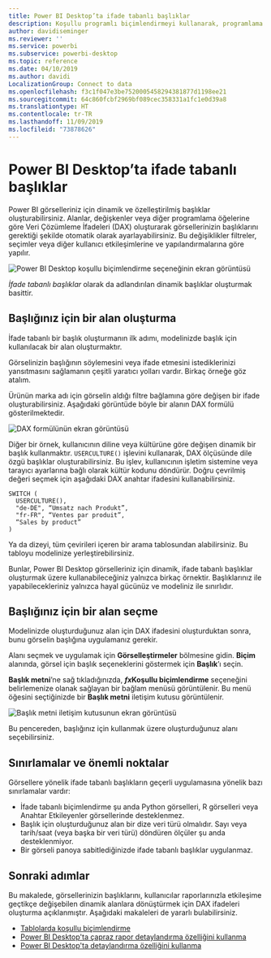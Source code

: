 ```yaml
---
title: Power BI Desktop’ta ifade tabanlı başlıklar
description: Koşullu programlı biçimlendirmeyi kullanarak, programlama ifadelerine göre değişen Power BI Desktop dinamik başlıkları oluşturun
author: davidiseminger
ms.reviewer: ''
ms.service: powerbi
ms.subservice: powerbi-desktop
ms.topic: reference
ms.date: 04/10/2019
ms.author: davidi
LocalizationGroup: Connect to data
ms.openlocfilehash: f3c1f047e3be7520005458294381877d1198ee21
ms.sourcegitcommit: 64c860fcbf2969bf089cec358331a1fc1e0d39a8
ms.translationtype: HT
ms.contentlocale: tr-TR
ms.lasthandoff: 11/09/2019
ms.locfileid: "73878626"
---
```

# <a name="expression-based-titles-in-power-bi-desktop"></a>Power BI Desktop’ta ifade tabanlı başlıklar

Power BI görselleriniz için dinamik ve özelleştirilmiş başlıklar oluşturabilirsiniz. Alanlar, değişkenler veya diğer programlama öğelerine göre Veri Çözümleme İfadeleri (DAX) oluşturarak görsellerinizin başlıklarını gerektiği şekilde otomatik olarak ayarlayabilirsiniz. Bu değişiklikler filtreler, seçimler veya diğer kullanıcı etkileşimlerine ve yapılandırmalarına göre yapılır.

![Power BI Desktop koşullu biçimlendirme seçeneğinin ekran görüntüsü](media/desktop-conditional-formatting-visual-titles/expression-based-title-01.png)

*İfade tabanlı başlıklar* olarak da adlandırılan dinamik başlıklar oluşturmak basittir. 

## <a name="create-a-field-for-your-title"></a>Başlığınız için bir alan oluşturma

İfade tabanlı bir başlık oluşturmanın ilk adımı, modelinizde başlık için kullanılacak bir alan oluşturmaktır. 

Görselinizin başlığının söylemesini veya ifade etmesini istediklerinizi yansıtmasını sağlamanın çeşitli yaratıcı yolları vardır. Birkaç örneğe göz atalım.

Ürünün marka adı için görselin aldığı filtre bağlamına göre değişen bir ifade oluşturabilirsiniz. Aşağıdaki görüntüde böyle bir alanın DAX formülü gösterilmektedir.

![DAX formülünün ekran görüntüsü](media/desktop-conditional-formatting-visual-titles/expression-based-title-02.png)

Diğer bir örnek, kullanıcının diline veya kültürüne göre değişen dinamik bir başlık kullanmaktır. `USERCULTURE()` işlevini kullanarak, DAX ölçüsünde dile özgü başlıklar oluşturabilirsiniz. Bu işlev, kullanıcının işletim sistemine veya tarayıcı ayarlarına bağlı olarak kültür kodunu döndürür. Doğru çevrilmiş değeri seçmek için aşağıdaki DAX anahtar ifadesini kullanabilirsiniz. 

```
SWITCH (
  USERCULTURE(),
  "de-DE", “Umsatz nach Produkt”,
  "fr-FR", “Ventes par produit”,
  “Sales by product”
)
```

Ya da dizeyi, tüm çevirileri içeren bir arama tablosundan alabilirsiniz. Bu tabloyu modelinize yerleştirebilirsiniz. 

Bunlar, Power BI Desktop görselleriniz için dinamik, ifade tabanlı başlıklar oluşturmak üzere kullanabileceğiniz yalnızca birkaç örnektir. Başlıklarınız ile yapabilecekleriniz yalnızca hayal gücünüz ve modeliniz ile sınırlıdır.


## <a name="select-your-field-for-your-title"></a>Başlığınız için bir alan seçme

Modelinizde oluşturduğunuz alan için DAX ifadesini oluşturduktan sonra, bunu görselin başlığına uygulamanız gerekir.

Alanı seçmek ve uygulamak için **Görselleştirmeler** bölmesine gidin. **Biçim** alanında, görsel için başlık seçeneklerini göstermek için **Başlık**’ı seçin. 

**Başlık metni**’ne sağ tıkladığınızda, **<em>fx</em>Koşullu biçimlendirme** seçeneğini belirlemenize olanak sağlayan bir bağlam menüsü görüntülenir. Bu menü öğesini seçtiğinizde bir **Başlık metni** iletişim kutusu görüntülenir. 

![Başlık metni iletişim kutusunun ekran görüntüsü](media/desktop-conditional-formatting-visual-titles/expression-based-title-02b.png)

Bu pencereden, başlığınız için kullanmak üzere oluşturduğunuz alanı seçebilirsiniz.

## <a name="limitations-and-considerations"></a>Sınırlamalar ve önemli noktalar

Görsellere yönelik ifade tabanlı başlıkların geçerli uygulamasına yönelik bazı sınırlamalar vardır:

* İfade tabanlı biçimlendirme şu anda Python görselleri, R görselleri veya Anahtar Etkileyenler görsellerinde desteklenmez.
* Başlık için oluşturduğunuz alan bir dize veri türü olmalıdır. Sayı veya tarih/saat (veya başka bir veri türü) döndüren ölçüler şu anda desteklenmiyor.
* Bir görseli panoya sabitlediğinizde ifade tabanlı başlıklar uygulanmaz.

## <a name="next-steps"></a>Sonraki adımlar

Bu makalede, görsellerinizin başlıklarını, kullanıcılar raporlarınızla etkileşime geçtikçe değişebilen dinamik alanlara dönüştürmek için DAX ifadeleri oluşturma açıklanmıştır. Aşağıdaki makaleleri de yararlı bulabilirsiniz.

* [Tablolarda koşullu biçimlendirme](desktop-conditional-table-formatting.md)
* [Power BI Desktop'ta çapraz rapor detaylandırma özelliğini kullanma](desktop-cross-report-drill-through.md)
* [Power BI Desktop'ta detaylandırma özelliğini kullanma](desktop-drillthrough.md)
